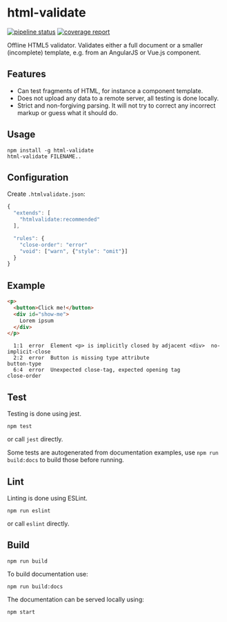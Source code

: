 # html-validate

[![pipeline status](https://gitlab.com/html-validate/html-validate/badges/master/pipeline.svg)](https://gitlab.com/html-validate/html-validate/commits/master)
[![coverage report](https://gitlab.com/html-validate/html-validate/badges/master/coverage.svg)](https://gitlab.com/html-validate/html-validate/commits/master)

Offline HTML5 validator. Validates either a full document or a smaller
(incomplete) template, e.g. from an AngularJS or Vue.js component.

## Features

- Can test fragments of HTML, for instance a component template.
- Does not upload any data to a remote server, all testing is done locally.
- Strict and non-forgiving parsing. It will not try to correct any incorrect
  markup or guess what it should do.

## Usage

    npm install -g html-validate
    html-validate FILENAME..

## Configuration

Create `.htmlvalidate.json`:

```js
{
  "extends": [
    "htmlvalidate:recommended"
  ],

  "rules": {
    "close-order": "error"
    "void": ["warn", {"style": "omit"}]
  }
}
```

## Example

```html
<p>
  <button>Click me!</button>
  <div id="show-me">
    Lorem ipsum
  </div>
</p>
```

```text
  1:1  error  Element <p> is implicitly closed by adjacent <div>  no-implicit-close
  2:2  error  Button is missing type attribute                    button-type
  6:4  error  Unexpected close-tag, expected opening tag          close-order
```

## Test

Testing is done using jest.

    npm test

or call `jest` directly.

Some tests are autogenerated from documentation examples, use `npm run build:docs` to build those before running.

## Lint

Linting is done using ESLint.

    npm run eslint

or call `eslint` directly.

## Build

    npm run build

To build documentation use:

    npm run build:docs

The documentation can be served locally using:

    npm start
